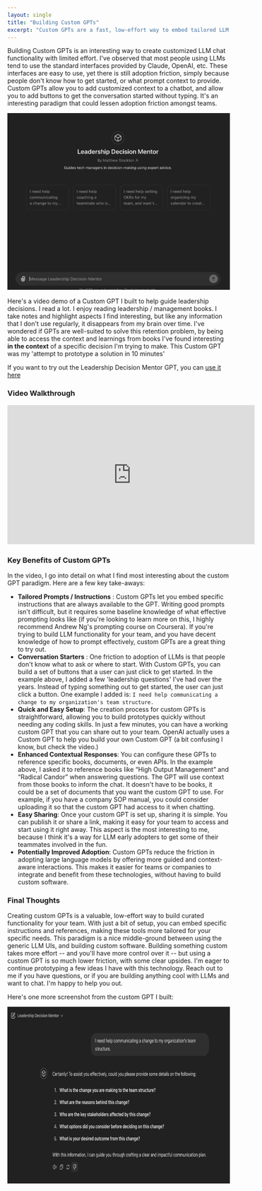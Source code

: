 ```yaml
---
layout: single
title: "Building Custom GPTs"
excerpt: "Custom GPTs are a fast, low-effort way to embed tailored LLM functionality for your team. I built one for leadership decision-making in minutes — adding custom prompts, conversation starters, and book references. It’s a great middle-ground between generic AI chat and full custom software."
---
```



Building Custom GPTs is an interesting way to create customized LLM chat functionality with limited effort. I've observed that most people using LLMs tend to use the standard interfaces provided by Claude, OpenAI, etc. These interfaces are easy to use, yet there is still adoption friction, simply because people don't know how to get started, or what prompt context to provide. Custom GPTs allow you to add customized context to a chatbot, and allow you to add buttons to get the conversation started without typing. It's an interesting paradigm that could lessen adoption friction amongst teams.

<img src="/docs/assets/images/custom-gpts/1.png" width="600px" height="400px"/>


Here's a video demo of a Custom GPT I built to help guide leadership decisions. I read a lot. I enjoy reading leadership / management books. I take notes and highlight aspects I find interesting, but like any information that I don't use regularly, it disappears from my brain over time. I've wondered if GPTs are well-suited to solve this retention problem, by being able to access the context and learnings from books I've found interesting **in the context** of a specific decision I'm trying to make. This Custom GPT was my 'attempt to prototype a solution in 10 minutes'

If you want to try out the Leadership Decision Mentor GPT, you can [use it here](https://chatgpt.com/g/g-Z94a9Qz8a-leadership-decision-mentor)

### Video Walkthrough

<iframe width="560" height="315" src="https://www.youtube.com/embed/6IPzktF-Qzg?si=kHxW8jWFrNPeXYLy" title="YouTube video player" frameborder="0" allow="accelerometer; autoplay; clipboard-write; encrypted-media; gyroscope; picture-in-picture; web-share" referrerpolicy="strict-origin-when-cross-origin" allowfullscreen></iframe>

### Key Benefits of Custom GPTs

In the video, I go into detail on what I find most interesting about the custom GPT paradigm. Here are a few key take-aways:

- **Tailored Prompts / Instructions** : Custom GPTs let you embed specific instructions that are always available to the GPT. Writing good prompts isn't difficult, but it requires some baseline knowledge of what effective prompting looks like (if you're looking to learn more on this, I highly recommend Andrew Ng's prompting course on Coursera). If you're trying to build LLM functionality for your team, and you have decent knowledge of how to prompt effectively, custom GPTs are a great thing to try out.
- **Conversation Starters** : One friction to adoption of LLMs is that people don't know what to ask or where to start. With Custom GPTs, you can build a set of buttons that a user can just click to get started. In the example above, I added a few 'leadership questions' I've had over the years. Instead of typing something out to get started, the user can just click a button. One example I added is: `I need help communicating a change to my organization's team structure.`
- **Quick and Easy Setup**: The creation process for custom GPTs is straightforward, allowing you to build prototypes quickly without needing any coding skills. In just a few minutes, you can have a working custom GPT that you can share out to your team. OpenAI actually uses a Custom GPT to help you build your own Custom GPT (a bit confusing I know, but check the video.)
- **Enhanced Contextual Responses**: You can configure these GPTs to reference specific books, documents, or even APIs. In the example above, I asked it to reference books like “High Output Management” and “Radical Candor” when answering questions. The GPT will use context from those books to inform the chat. It doesn't have to be books, it could be a set of documents that you want the custom GPT to use. For example, if you have a company SOP manual, you could consider uploading it so that the custom GPT had access to it when chatting.
- **Easy Sharing**: Once your custom GPT is set up, sharing it is simple. You can publish it or share a link, making it easy for your team to access and start using it right away. This aspect is the most interesting to me, because I think it's a way for LLM early adopters to get some of their teammates involved in the fun.
- **Potentially Improved Adoption**: Custom GPTs reduce the friction in adopting large language models by offering more guided and context-aware interactions. This makes it easier for teams or companies to integrate and benefit from these technologies, without having to build custom software.

### Final Thoughts
Creating custom GPTs is a valuable, low-effort way to build curated functionality for your team. With just a bit of setup, you can embed specific instructions and references, making these tools more tailored for your specific needs. This paradigm is a nice middle-ground between using the generic LLM UIs, and building custom software. Building something custom takes more effort -- and you'll have more control over it -- but using a custom GPT is so much lower friction, with some clear upsides. I'm eager to continue prototyping a few ideas I have with this technology. Reach out to me if you have questions, or if you are building anything cool with LLMs and want to chat. I'm happy to help you out.

Here's one more screenshot from the custom GPT I built:

<img src="/docs/assets/images/custom-gpts/2.png" width="600px" height="400px"/>
